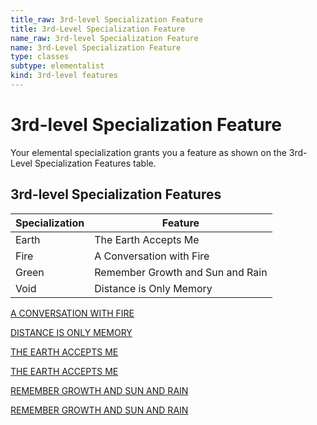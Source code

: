 ```yaml
---
title_raw: 3rd-level Specialization Feature
title: 3rd-Level Specialization Feature
name_raw: 3rd-level Specialization Feature
name: 3rd-Level Specialization Feature
type: classes
subtype: elementalist
kind: 3rd-level features
---
```


# 3rd-level Specialization Feature

Your elemental specialization grants you a feature as shown on the 3rd-Level Specialization Features table.

## 3rd-level Specialization Features

| Specialization | Feature                          |
| -------------- | -------------------------------- |
| Earth          | The Earth Accepts Me             |
| Fire           | A Conversation with Fire         |
| Green          | Remember Growth and Sun and Rain |
| Void           | Distance is Only Memory          |

[A CONVERSATION WITH FIRE](./A%20Conversation%20With%20Fire.md)

[DISTANCE IS ONLY MEMORY](./Distance%20Is%20Only%20Memory.md)

[THE EARTH ACCEPTS ME](./The%20Earth%20Accepts%20Me.md)

[THE EARTH ACCEPTS ME](./The%20Earth%20Accepts%20Me.md)

[REMEMBER GROWTH AND SUN AND RAIN](./Remember%20Growth%20And%20Sun%20And%20Rain.md)

[REMEMBER GROWTH AND SUN AND RAIN](./Remember%20Growth%20And%20Sun%20And%20Rain.md)
